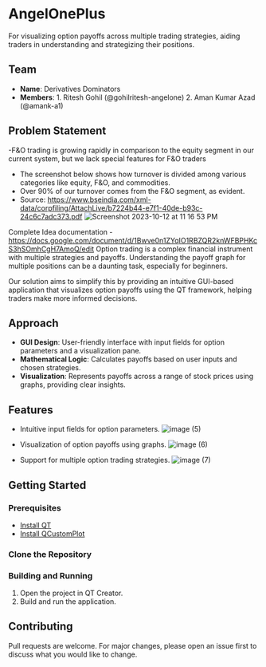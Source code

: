 # AngelOnePlus
For visualizing option payoffs across multiple trading strategies, aiding traders in understanding and strategizing their positions.

## Team
- **Name**: Derivatives Dominators
- **Members**: 1. Ritesh Gohil (@gohilritesh-angelone) 2. Aman Kumar Azad (@amank-a1)

## Problem Statement
-F&O trading is growing rapidly in comparison to the equity segment in our current system, but we lack special features for F&O traders
- The screenshot below shows how turnover is divided among various categories like equity, F&O, and commodities.
- Over 90% of our turnover comes from the F&O segment, as evident.
- Source: https://www.bseindia.com/xml-data/corpfiling/AttachLive/b7224b44-e7f1-40de-b93c-24c6c7adc373.pdf
![Screenshot 2023-10-12 at 11 16 53 PM](https://github.com/amank-a1/hack23-AngelOnePlus/assets/122511444/db6ba722-5499-438c-ae48-7df28b2f3676)


Complete Idea documentation - https://docs.google.com/document/d/1Bwve0n1ZYqIO1RBZQR2knWFBPHKcS3hSOmhCgH7AmoQ/edit
Option trading is a complex financial instrument with multiple strategies and payoffs. Understanding the payoff graph for multiple positions can be a daunting task, especially for beginners.

Our solution aims to simplify this by providing an intuitive GUI-based application that visualizes option payoffs using the QT framework, helping traders make more informed decisions.

## Approach
- **GUI Design**: User-friendly interface with input fields for option parameters and a visualization pane.
- **Mathematical Logic**: Calculates payoffs based on user inputs and chosen strategies.
- **Visualization**: Represents payoffs across a range of stock prices using graphs, providing clear insights.

## Features
- Intuitive input fields for option parameters.
  ![image (5)](https://github.com/amank-a1/hack23-AngelOnePlus/assets/122511444/674c65f9-9117-4091-805e-efe2178714c0)

- Visualization of option payoffs using graphs.
  ![image (6)](https://github.com/amank-a1/hack23-AngelOnePlus/assets/122511444/ef7bfb1a-2524-4819-9e38-abe123cf64a0)

- Support for multiple option trading strategies.
  ![image (7)](https://github.com/amank-a1/hack23-AngelOnePlus/assets/122511444/8237fbc9-67ad-494e-a299-5545af7cc03b)



## Getting Started

### Prerequisites
- [Install QT](https://www.qt.io/download)
- [Install QCustomPlot](http://www.qcustomplot.com/index.php/download)

### Clone the Repository

### Building and Running
1. Open the project in QT Creator.
2. Build and run the application.


## Contributing
Pull requests are welcome. For major changes, please open an issue first to discuss what you would like to change.
